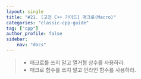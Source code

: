 ```yaml
---
layout: single
title: "#21. [고전 C++ 가이드] 매크로(Macro)"
categories: "classic-cpp-guide"
tag: ["cpp"]
author_profile: false
sidebar: 
    nav: "docs"
---
```


> * 매크로를 쓰지 말고 열거형 상수를 사용하라.
> * 매크로 함수를 쓰지 말고 인라인 함수를 사용하라.